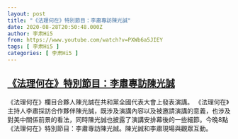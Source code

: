 ```yaml
---
layout: post
title: "《法理何在》特別節目：李肅專訪陳光誠"
date: 2020-08-28T20:50:48.000Z
author: 李肃Hi5
from: https://www.youtube.com/watch?v=PXWb6a5JIEY
tags: [ 李肃Hi5 ]
categories: [ 李肃Hi5 ]
---
```

<!--1598647848000-->
[《法理何在》特別節目：李肅專訪陳光誠](https://www.youtube.com/watch?v=PXWb6a5JIEY)
------

<div>
《法理何在》欄目合夥人陳光誠在共和黨全國代表大會上發表演講。 《法理何在》主持人李肅採訪合作夥伴陳光誠，既涉及演講內容以及被邀請演講的意義，也涉及對美中關係前景的看法，同時陳光誠也披露了演講安排幕後的一些細節。今晚8點《法理何在》特別節目：李肅專訪陳光誠。陳光誠和李肅現場與觀眾互動。
</div>
